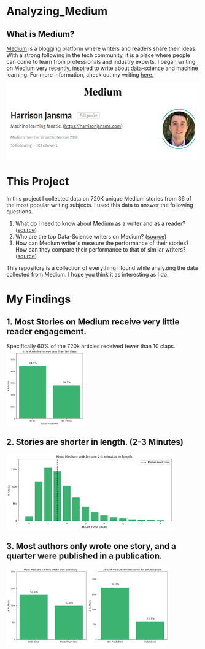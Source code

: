# Analyzing_Medium

## What is Medium?

<a href="https://medium.com/">Medium</a> is a blogging platform where writers and readers share their ideas. With a strong following in the tech community, it is a place where people can come to learn from professionals and industry experts. I began writing on Medium very recently, inspired to write about data-science and machine learning. For more information, check out my writing <a href="https://medium.com/@harrisonjansma">here.</a>


<a href="https://medium.com/@harrisonjansma">
<img align="center" src="img/mediumhome.JPG" height=200></a>

# This Project
In this project I collected data on 720K unique Medium stories from 36 of the most popular writing subjects. I used this data to answer the following questions.
1. What do I need to know about Medium as a writer and as a reader? (<a href="https://github.com/harrisonjansma/Analyzing_Medium/blob/master/Medium_EDA.ipynb">source</a>)
2. Who are the top Data-Science writers on Medium? (<a href="https://github.com/harrisonjansma/Analyzing_Medium/blob/master/Medium_Author_Leaderboard.ipynb">source</a>)
3. How can Medium writer's measure the performance of their stories? How can they compare their performance to that of similar writers? (<a href="https://github.com/harrisonjansma/Analyzing_Medium/blob/master/Medium_EDA.ipynb">source</a>)

This repository is a collection of everything I found while analyzing the data collected from Medium. I hope you think it as interesting as I do.


# My Findings

## 1. Most Stories on Medium receive very little reader engagement.
Specifically 60% of the 720k articles received fewer than 10 claps.
<img align="center" src="img/res1.png" height=200>

## 2. Stories are shorter in length. (2-3 Minutes)
<img align="center" src="img/res2.png" height=200>

## 3. Most authors only wrote one story, and a quarter were published in a publication.
<img align="center" src="img/res4.png" height=200><img align="center" src="img/res3.png" height=200>

